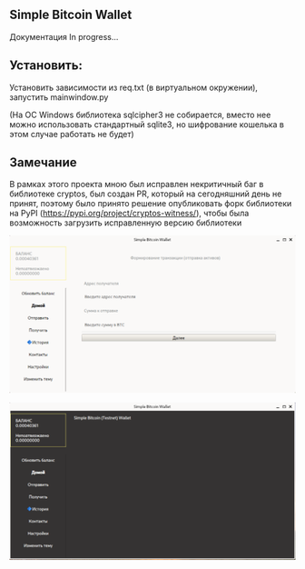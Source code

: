 ## Simple Bitcoin Wallet

Документация In progress...

## Установить:

Установить зависимости из req.txt (в виртуальном окружении), запустить mainwindow.py

(На ОС Windows библиотека sqlcipher3 не собирается, вместо нее можно использовать стандартный sqlite3, но шифрование кошелька в этом случае работать не будет)

## Замечание

В рамках этого проекта мною был исправлен некритичный баг в библиотеке cryptos, был создан PR, который на сегодняшний день не принят,
поэтому было принято решение опубликовать форк библиотеки на PyPI (https://pypi.org/project/cryptos-witness/), чтобы была возможность загрузить исправленную версию библиотеки

![Светлая тема](./docs/screenshots/light_theme.png)

![Темная тема](./docs/screenshots/dark_theme.png)
